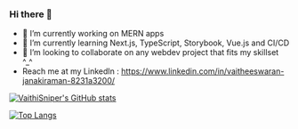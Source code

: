 ### Hi there 👋

- 🔭 I’m currently working on MERN apps
- 🌱 I’m currently learning Next.js, TypeScript, Storybook, Vue.js and CI/CD 
- 👯 I’m looking to collaborate on any webdev project that fits my skillset ^_^
- Reach me at my LinkedIn : https://www.linkedin.com/in/vaitheeswaran-janakiraman-8231a3200/

[![VaithiSniper's GitHub stats](https://github-readme-stats.vercel.app/api?username=VaithiSniper&hide=stars&theme=radical)](https://github.com/anuraghazra/github-readme-stats)


[![Top Langs](https://github-readme-stats.vercel.app/api/top-langs/?username=VaithiSniper&layout=compact)](https://github.com/anuraghazra/github-readme-stats)
